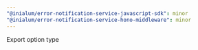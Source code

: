 ```yaml
---
"@inialum/error-notification-service-javascript-sdk": minor
"@inialum/error-notification-service-hono-middleware": minor
---
```


Export option type
